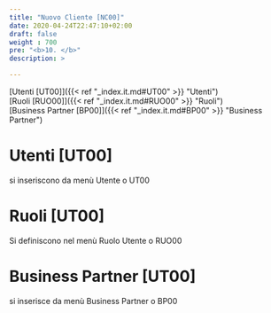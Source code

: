 ```yaml
---
title: "Nuovo Cliente [NC00]"
date: 2020-04-24T22:47:10+02:00
draft: false
weight : 700
pre: "<b>10. </b>"
description: >

---
```

[Utenti [UT00]]({{< ref "_index.it.md#UT00" >}} "Utenti") <br>
[Ruoli [RUO00]]({{< ref "_index.it.md#RUO00" >}} "Ruoli") <br>
[Business Partner [BP00]]({{< ref "_index.it.md#BP00" >}} "Business Partner") <br>

# Utenti [UT00]
si inseriscono da menù Utente o UT00


# Ruoli [UT00]
Si definiscono nel menù Ruolo Utente o RUO00


# Business Partner [UT00]
si inserisce da menù Business Partner o BP00
